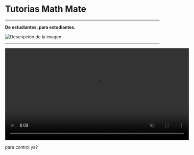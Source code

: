 # Tutorias Math Mate

---

**De estudiantes, para estudiantes.**

![Descripción de la imagen](logo.png)

---

<div style="text-align: center;">
    <video autoplay muted playsinline width="600">
        <source src="logo.mp4" type="video/mp4">
        Su navegador nosoporta la reproduccion de videos
    </video>
</div>


para control
ya?
